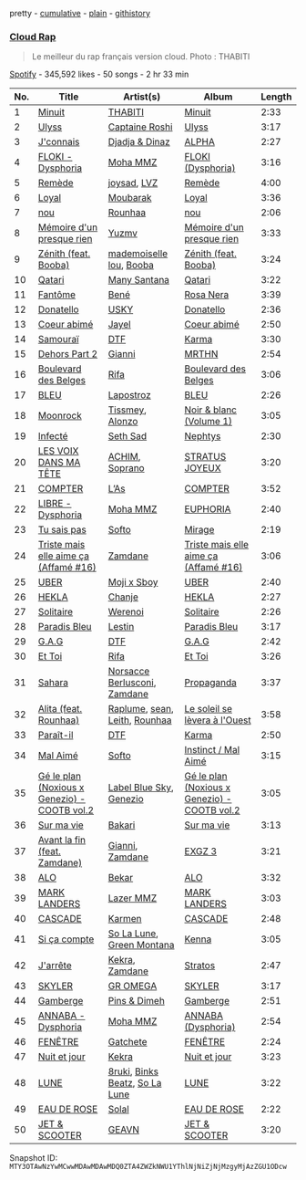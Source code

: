 pretty - [cumulative](/playlists/cumulative/37i9dQZF1DX5jNEiuvPyWr.md) - [plain](/playlists/plain/37i9dQZF1DX5jNEiuvPyWr) - [githistory](https://github.githistory.xyz/mackorone/spotify-playlist-archive/blob/main/playlists/plain/37i9dQZF1DX5jNEiuvPyWr)

### [Cloud Rap](https://open.spotify.com/playlist/37i9dQZF1DX5jNEiuvPyWr)

> Le meilleur du rap français version cloud\. Photo : THABITI

[Spotify](https://open.spotify.com/user/spotify) - 345,592 likes - 50 songs - 2 hr 33 min

| No. | Title | Artist(s) | Album | Length |
|---|---|---|---|---|
| 1 | [Minuit](https://open.spotify.com/track/3qppQ6d1ffg1NUp4uGVY3g) | [THABITI](https://open.spotify.com/artist/5Ea2kDQeQNQrIcI6tCthaQ) | [Minuit](https://open.spotify.com/album/1VvnLoLqEjpGw3MqgWVFzp) | 2:33 |
| 2 | [Ulyss](https://open.spotify.com/track/6SLrsf0RoSwEWo6jp8fF7P) | [Captaine Roshi](https://open.spotify.com/artist/4bDcCV0zjPsVs2GxtduYry) | [Ulyss](https://open.spotify.com/album/20wAvXHkfRKHNqAx9xQRbz) | 3:17 |
| 3 | [J'connais](https://open.spotify.com/track/0qXimz42wMirNPwbOuXPuN) | [Djadja & Dinaz](https://open.spotify.com/artist/5hREZP0zTQbTLkZ2M8RS4v) | [ALPHA](https://open.spotify.com/album/6mHX3onyNT2xYveguxhrDm) | 2:27 |
| 4 | [FLOKI \- Dysphoria](https://open.spotify.com/track/3vnQXpeuOqmRmYGqX7coFy) | [Moha MMZ](https://open.spotify.com/artist/13fQpdj4xMKM4gbQUcB00T) | [FLOKI \(Dysphoria\)](https://open.spotify.com/album/0vy4bHNPlmpab87j9X5v2C) | 3:16 |
| 5 | [Remède](https://open.spotify.com/track/7faltIY2L3Vce9l569cltM) | [joysad](https://open.spotify.com/artist/6CZr9MXuLgVw8tcZxrf29Z), [LVZ](https://open.spotify.com/artist/7B8kPWR00p96IXVH6u4zrf) | [Remède](https://open.spotify.com/album/5xAq29Ub5l00PDHjGakITD) | 4:00 |
| 6 | [Loyal](https://open.spotify.com/track/45OP9T9rtIJgZ0uMUcsls3) | [Moubarak](https://open.spotify.com/artist/5E62kscxqQ6HRcRRsxm1n1) | [Loyal](https://open.spotify.com/album/4JJjFloAUBVKIZioxd8b2V) | 3:36 |
| 7 | [nou](https://open.spotify.com/track/7tOYFGZkgFJXRXvAq8GK4f) | [Rounhaa](https://open.spotify.com/artist/6jFcJYXzABu7Us9iwENUJe) | [nou](https://open.spotify.com/album/60CokyVmIeNhWiiwI8VvIZ) | 2:06 |
| 8 | [Mémoire d'un presque rien](https://open.spotify.com/track/5lQTCLF6eeHJnkS03xzWmB) | [Yuzmv](https://open.spotify.com/artist/1cYA2rnKwpVYe9iVH3Djjm) | [Mémoire d'un presque rien](https://open.spotify.com/album/589cZ1HYzFumBTBeFcK2pj) | 3:33 |
| 9 | [Zénith \(feat\. Booba\)](https://open.spotify.com/track/6z41QMdRgnRTAUdcQ0pxyH) | [mademoiselle lou](https://open.spotify.com/artist/4CJClbpfpLi7UET4Nq1r3N), [Booba](https://open.spotify.com/artist/58wXmynHaAWI5hwlPZP3qL) | [Zénith \(feat\. Booba\)](https://open.spotify.com/album/7LIy7jLgPFiNJoYxnbDf8t) | 3:24 |
| 10 | [Qatari](https://open.spotify.com/track/2aqiMUmWd4BUEUXaMUMZXB) | [Many Santana](https://open.spotify.com/artist/3rCZ4fFIVhGxQHg3UwizcJ) | [Qatari](https://open.spotify.com/album/1RkZvLcX0e8iZyCTCyIhdu) | 3:22 |
| 11 | [Fantôme](https://open.spotify.com/track/1bKWOseEU3s1CytXqsKVgQ) | [Bené](https://open.spotify.com/artist/3KQ6K5tg4iklLDO1cNnunn) | [Rosa Nera](https://open.spotify.com/album/2XKWzcLBAFZREXmcvlMNb7) | 3:39 |
| 12 | [Donatello](https://open.spotify.com/track/751GmCqzetFYzJ7b3b0AZR) | [USKY](https://open.spotify.com/artist/0VbfTzGkMlei0XtibnO466) | [Donatello](https://open.spotify.com/album/3TRViBXHtceMD2nqlJkyL7) | 2:36 |
| 13 | [Coeur abimé](https://open.spotify.com/track/6x40VT2kRXPiM8AiNt3txn) | [Jayel](https://open.spotify.com/artist/5kKxz4PDHgrpIt8LX3PPiF) | [Coeur abimé](https://open.spotify.com/album/50T8VXZfysf3dcpijH9sPK) | 2:50 |
| 14 | [Samouraï](https://open.spotify.com/track/3LaKrRSIzGwr9onnpLijKG) | [DTF](https://open.spotify.com/artist/37ioGUZGhKk7VjWIocx8kM) | [Karma](https://open.spotify.com/album/5ASTxD2T9pvG21LyJYGkcF) | 3:30 |
| 15 | [Dehors Part 2](https://open.spotify.com/track/3BX8ris74IVRx9ySBdoKES) | [Gianni](https://open.spotify.com/artist/5W9ShLREoRMuXqSSYMeHqk) | [MRTHN](https://open.spotify.com/album/1NDrCoEwYxndcqfRJ3vQ8g) | 2:54 |
| 16 | [Boulevard des Belges](https://open.spotify.com/track/7KFpc05eZ24c3DTDwY8ER4) | [Rifa](https://open.spotify.com/artist/7syrxKncMH592h3hwq0elv) | [Boulevard des Belges](https://open.spotify.com/album/4k6uAkPyFAcOAWIhRdgwUM) | 3:06 |
| 17 | [BLEU](https://open.spotify.com/track/4nIpx5FodqLx2fDjHQEeLU) | [Lapostroz](https://open.spotify.com/artist/3Bqyb0gNZGktVUZUlE1OGj) | [BLEU](https://open.spotify.com/album/58DA8gJ84X9aNARatE28DM) | 2:26 |
| 18 | [Moonrock](https://open.spotify.com/track/4ZfOtNtErg8RHq8B7E2iir) | [Tissmey](https://open.spotify.com/artist/6cL4mIBIA85TnOIzhhukZT), [Alonzo](https://open.spotify.com/artist/2z2TRvloJt4EfUNQp9rHAi) | [Noir & blanc \(Volume 1\)](https://open.spotify.com/album/6Wdhr6fo82OqCwifi45fI9) | 3:05 |
| 19 | [Infecté](https://open.spotify.com/track/07mCQ6sRZzT5XoSqnA2fOW) | [Seth Sad](https://open.spotify.com/artist/4yDo1iZ02sOpLsh1oGAAg9) | [Nephtys](https://open.spotify.com/album/2jplcSiO6721Ep6E9usYyq) | 2:30 |
| 20 | [LES VOIX DANS MA TÊTE](https://open.spotify.com/track/3LdwUrCS2gdJe4ygH41uZO) | [ACHIM](https://open.spotify.com/artist/48cu2msOlKJZfmTxeYLkuZ), [Soprano](https://open.spotify.com/artist/2RJBv9wXbW6m539q9NOfW1) | [STRATUS JOYEUX](https://open.spotify.com/album/2UhMgGhAAl1fIWgAnveYRu) | 3:20 |
| 21 | [COMPTER](https://open.spotify.com/track/0U2vjRDorfKwjoTFcr9BBP) | [L’As](https://open.spotify.com/artist/3VTjgKLiBLDXWCigMpjFan) | [COMPTER](https://open.spotify.com/album/2ryLFyVpC5O6NPvfJy6P0S) | 3:52 |
| 22 | [LIBRE \- Dysphoria](https://open.spotify.com/track/50gMceCjKprl6DUYnFrWSE) | [Moha MMZ](https://open.spotify.com/artist/13fQpdj4xMKM4gbQUcB00T) | [EUPHORIA](https://open.spotify.com/album/0P0fYHITU1W4DMmLw2XtRu) | 2:40 |
| 23 | [Tu sais pas](https://open.spotify.com/track/3f4pUO4jY4myuGsPtkwR6Q) | [Softo](https://open.spotify.com/artist/58WoaFxsPISuJ0iCyfizNp) | [Mirage](https://open.spotify.com/album/1ym3PUxJ1ZMGwj6rnK71R2) | 2:19 |
| 24 | [Triste mais elle aime ça \(Affamé \#16\)](https://open.spotify.com/track/4AGxTigtrKhNFIK1ZEdhNm) | [Zamdane](https://open.spotify.com/artist/5CtPAGoxpJ4yLJLx6CSrO8) | [Triste mais elle aime ça \(Affamé \#16\)](https://open.spotify.com/album/6yLW4TV9WqAu0k04EPPubz) | 3:06 |
| 25 | [UBER](https://open.spotify.com/track/08QiWwcnUHZXsyIk0BXlcD) | [Moji x Sboy](https://open.spotify.com/artist/4J3vhZNPel1Tyj2GHsXi6i) | [UBER](https://open.spotify.com/album/3jXGdIm7ZG30nb7fNxeQ3J) | 2:40 |
| 26 | [HEKLA](https://open.spotify.com/track/0Tr0TQ1Jca4eEXMwON5XMt) | [Chanje](https://open.spotify.com/artist/5BZQ1LKKtw3uu6NIJdlU4Y) | [HEKLA](https://open.spotify.com/album/5yeEwZ9b8zPXWrFoA3jw6R) | 2:27 |
| 27 | [Solitaire](https://open.spotify.com/track/4yYpZTbJPa6Uoct89yXdKf) | [Werenoi](https://open.spotify.com/artist/3YBJLs7RqR0aPGBgU27nDh) | [Solitaire](https://open.spotify.com/album/1w91fuTe3zAPvcSyGlZdvE) | 2:26 |
| 28 | [Paradis Bleu](https://open.spotify.com/track/6d2q14a2wY6HUeLApYLdoo) | [Lestin](https://open.spotify.com/artist/3dARbB5oGnzJMklK69pwxh) | [Paradis Bleu](https://open.spotify.com/album/2KDfg8dRxwo3Y6506NqCtZ) | 3:17 |
| 29 | [G.A.G](https://open.spotify.com/track/3ZWw9cswGcI33ckwAje8zC) | [DTF](https://open.spotify.com/artist/37ioGUZGhKk7VjWIocx8kM) | [G.A.G](https://open.spotify.com/album/7pm92hIaWeEYJPm67Xv1mC) | 2:42 |
| 30 | [Et Toi](https://open.spotify.com/track/1dKMbHYfQld5oGdGsKX3nP) | [Rifa](https://open.spotify.com/artist/7syrxKncMH592h3hwq0elv) | [Et Toi](https://open.spotify.com/album/1fYdxA0MikkymfSFfgkFpt) | 3:26 |
| 31 | [Sahara](https://open.spotify.com/track/44vdd8Qop7Xa6PxdDCKlXT) | [Norsacce Berlusconi](https://open.spotify.com/artist/6SWyMvHN1YLZ95qwbKf26N), [Zamdane](https://open.spotify.com/artist/5CtPAGoxpJ4yLJLx6CSrO8) | [Propaganda](https://open.spotify.com/album/2NNKLT6lCK6i503EqVfkjy) | 3:37 |
| 32 | [Alita \(feat\. Rounhaa\)](https://open.spotify.com/track/2QpRNqd5FP0XQqRCYl2wno) | [Raplume](https://open.spotify.com/artist/2ci4Or1nFI30YCiRS2YXV8), [sean](https://open.spotify.com/artist/7CxSejERLJhkuYRU6D1d8C), [Leith](https://open.spotify.com/artist/0DQx7HJhLzjbSQNsNhrpLT), [Rounhaa](https://open.spotify.com/artist/6jFcJYXzABu7Us9iwENUJe) | [Le soleil se lèvera à l'Ouest](https://open.spotify.com/album/59tsNmPW5twlP1slvr7Lz9) | 3:58 |
| 33 | [Paraît\-il](https://open.spotify.com/track/5VJerGXFJYqUsV63tvUYlb) | [DTF](https://open.spotify.com/artist/37ioGUZGhKk7VjWIocx8kM) | [Karma](https://open.spotify.com/album/5ASTxD2T9pvG21LyJYGkcF) | 2:50 |
| 34 | [Mal Aimé](https://open.spotify.com/track/7JKWCyRBCL6NhHI8QjzDS5) | [Softo](https://open.spotify.com/artist/58WoaFxsPISuJ0iCyfizNp) | [Instinct / Mal Aimé](https://open.spotify.com/album/3i8Ck2pUhDAJhin9vfvzoK) | 3:15 |
| 35 | [Gé le plan \(Noxious x Genezio\) \- COOTB vol.2](https://open.spotify.com/track/15hAA35V7YgpNd5xEyQxbU) | [Label Blue Sky](https://open.spotify.com/artist/5pHKAKcCCKQowFAR4EQyCC), [Genezio](https://open.spotify.com/artist/0PcU18DNfkn3pmbjy5yMFz) | [Gé le plan \(Noxious x Genezio\) \- COOTB vol.2](https://open.spotify.com/album/6bqr1Jn5Nad0Auup71EJ8m) | 3:05 |
| 36 | [Sur ma vie](https://open.spotify.com/track/6VJu3MOUWNlJhLp2QvvShl) | [Bakari](https://open.spotify.com/artist/6ENue1D9ypy32vI8BWQx33) | [Sur ma vie](https://open.spotify.com/album/37NDtMlLsm4h2hqhDbzg0m) | 3:13 |
| 37 | [Avant la fin \(feat\. Zamdane\)](https://open.spotify.com/track/19OckgD8qk3bmeT4xoJ3js) | [Gianni](https://open.spotify.com/artist/5W9ShLREoRMuXqSSYMeHqk), [Zamdane](https://open.spotify.com/artist/5CtPAGoxpJ4yLJLx6CSrO8) | [EXGZ 3](https://open.spotify.com/album/30B5XqJZhEp7nJutaeqqU3) | 3:21 |
| 38 | [ALO](https://open.spotify.com/track/2gVEgY3FxEL8R4frXffu6E) | [Bekar](https://open.spotify.com/artist/6wjkiUBMMYSIx5UBTp7eKC) | [ALO](https://open.spotify.com/album/3RVYGYZWzZsz2grcl5CWqw) | 3:32 |
| 39 | [MARK LANDERS](https://open.spotify.com/track/0Ob5R4MJD5L4AfCke7cJVE) | [Lazer MMZ](https://open.spotify.com/artist/5Ae1qozZeLofVqeQjJswoD) | [MARK LANDERS](https://open.spotify.com/album/5LQIFAhrEQseK0St28dQ9z) | 3:03 |
| 40 | [CASCADE](https://open.spotify.com/track/2OBxlYIG1JCFQuCKdn2177) | [Karmen](https://open.spotify.com/artist/1EIQvc0qBhTAnZAcf5REtq) | [CASCADE](https://open.spotify.com/album/3Coi3CC35a80Y5WXwlHMo2) | 2:48 |
| 41 | [Si ça compte](https://open.spotify.com/track/2KGyvpsnb8PXovZx4ecfUF) | [So La Lune](https://open.spotify.com/artist/4ZW7BptOWzjNFLEqRiNCT7), [Green Montana](https://open.spotify.com/artist/0zhMujl1yB8pkB023Qm4Y2) | [Kenna](https://open.spotify.com/album/76pipx8axggIWa1sXWV7K4) | 3:05 |
| 42 | [J'arrête](https://open.spotify.com/track/6F1VlTSE6FltQA471aYdKK) | [Kekra](https://open.spotify.com/artist/20pbz4TbpkBUr5JwYfGgPS), [Zamdane](https://open.spotify.com/artist/5CtPAGoxpJ4yLJLx6CSrO8) | [Stratos](https://open.spotify.com/album/0qwxx9ouUc5kGmMWHglDpq) | 2:47 |
| 43 | [SKYLER](https://open.spotify.com/track/7eDBP5VI6Ouv7J39dHQo8V) | [GR OMEGA](https://open.spotify.com/artist/2OycTEXMkHcR33DNZ3BpVJ) | [SKYLER](https://open.spotify.com/album/2TDnaEceIVGmQ0pVCQUo2u) | 3:17 |
| 44 | [Gamberge](https://open.spotify.com/track/1tm1nLYzyWdre4tca2tWy8) | [Pins & Dimeh](https://open.spotify.com/artist/4Ahw76UVS2GoBsByIdRjQt) | [Gamberge](https://open.spotify.com/album/64k2c7Wbcqc9HxNKivHYg5) | 2:51 |
| 45 | [ANNABA \- Dysphoria](https://open.spotify.com/track/53QvbD37VhzV9huvVZ6eYL) | [Moha MMZ](https://open.spotify.com/artist/13fQpdj4xMKM4gbQUcB00T) | [ANNABA \(Dysphoria\)](https://open.spotify.com/album/7eiuFe1rIiIzcjvOUIKfzo) | 2:54 |
| 46 | [FENÊTRE](https://open.spotify.com/track/68bIdxaAgmJDdFBfhj9LiX) | [Gatchete](https://open.spotify.com/artist/5a2rrj294lEVKNCLQqTlOk) | [FENÊTRE](https://open.spotify.com/album/0t29DQagdu2t3o8e7sjZu2) | 2:24 |
| 47 | [Nuit et jour](https://open.spotify.com/track/3xAlSc7IFjhBwQq4HSDpor) | [Kekra](https://open.spotify.com/artist/20pbz4TbpkBUr5JwYfGgPS) | [Nuit et jour](https://open.spotify.com/album/2VvNdPoTyrPTR30iBFzFJf) | 3:23 |
| 48 | [LUNE](https://open.spotify.com/track/7zRFGTlOBar8S7kK5vnZm5) | [8ruki](https://open.spotify.com/artist/0ATaMBIaHwtM6LZpQam5r2), [Binks Beatz](https://open.spotify.com/artist/7BO3t7j5tGn3OISCrYgLnJ), [So La Lune](https://open.spotify.com/artist/4ZW7BptOWzjNFLEqRiNCT7) | [LUNE](https://open.spotify.com/album/0UX8fkJ5agBevn1A4Zu1g3) | 3:22 |
| 49 | [EAU DE ROSE](https://open.spotify.com/track/1Ko8VSowhXSS6jUMvckDB3) | [Solal](https://open.spotify.com/artist/40hwssvpT91rZpFofKyKLz) | [EAU DE ROSE](https://open.spotify.com/album/6KLapdI76CDnRYUwpwwwrY) | 2:22 |
| 50 | [JET & SCOOTER](https://open.spotify.com/track/00oe1I3awDM2HjAF9Efz68) | [GEAVN](https://open.spotify.com/artist/1wRjJI80Z1xUT2aFdn7aru) | [JET & SCOOTER](https://open.spotify.com/album/1C4HIM7Szj2NOgyUIGVmOQ) | 3:20 |

Snapshot ID: `MTY3OTAwNzYwMCwwMDAwMDAwMDQ0ZTA4ZWZkNWU1YThlNjNiZjNjMzgyMjAzZGU1ODcw`

